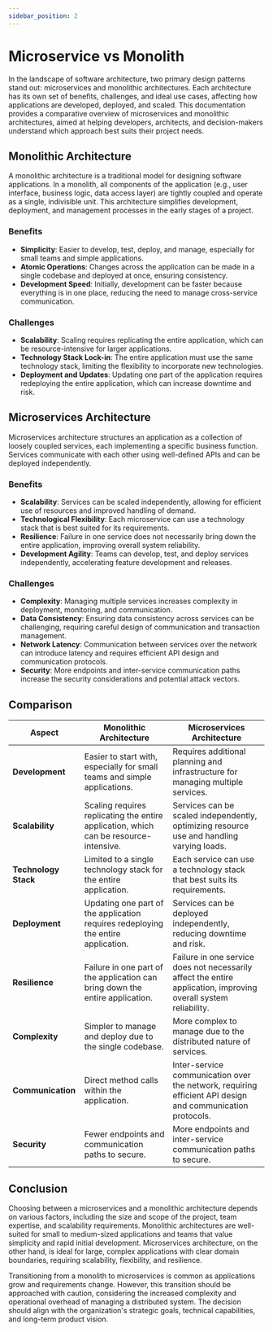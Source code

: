 ```yaml
---
sidebar_position: 2
---
```


# Microservice vs Monolith

In the landscape of software architecture, two primary design patterns stand out: microservices and monolithic architectures. Each architecture has its own set of benefits, challenges, and ideal use cases, affecting how applications are developed, deployed, and scaled. This documentation provides a comparative overview of microservices and monolithic architectures, aimed at helping developers, architects, and decision-makers understand which approach best suits their project needs.

## Monolithic Architecture

A monolithic architecture is a traditional model for designing software applications. In a monolith, all components of the application (e.g., user interface, business logic, data access layer) are tightly coupled and operate as a single, indivisible unit. This architecture simplifies development, deployment, and management processes in the early stages of a project.

### Benefits

- **Simplicity**: Easier to develop, test, deploy, and manage, especially for small teams and simple applications.
- **Atomic Operations**: Changes across the application can be made in a single codebase and deployed at once, ensuring consistency.
- **Development Speed**: Initially, development can be faster because everything is in one place, reducing the need to manage cross-service communication.

### Challenges

- **Scalability**: Scaling requires replicating the entire application, which can be resource-intensive for larger applications.
- **Technology Stack Lock-in**: The entire application must use the same technology stack, limiting the flexibility to incorporate new technologies.
- **Deployment and Updates**: Updating one part of the application requires redeploying the entire application, which can increase downtime and risk.

## Microservices Architecture

Microservices architecture structures an application as a collection of loosely coupled services, each implementing a specific business function. Services communicate with each other using well-defined APIs and can be deployed independently.

### Benefits

- **Scalability**: Services can be scaled independently, allowing for efficient use of resources and improved handling of demand.
- **Technological Flexibility**: Each microservice can use a technology stack that is best suited for its requirements.
- **Resilience**: Failure in one service does not necessarily bring down the entire application, improving overall system reliability.
- **Development Agility**: Teams can develop, test, and deploy services independently, accelerating feature development and releases.

### Challenges

- **Complexity**: Managing multiple services increases complexity in deployment, monitoring, and communication.
- **Data Consistency**: Ensuring data consistency across services can be challenging, requiring careful design of communication and transaction management.
- **Network Latency**: Communication between services over the network can introduce latency and requires efficient API design and communication protocols.
- **Security**: More endpoints and inter-service communication paths increase the security considerations and potential attack vectors.

## Comparison

| Aspect | Monolithic Architecture | Microservices Architecture |
| ------ | ----------------------- | -------------------------- |
| **Development** | Easier to start with, especially for small teams and simple applications. | Requires additional planning and infrastructure for managing multiple services. |
| **Scalability** | Scaling requires replicating the entire application, which can be resource-intensive. | Services can be scaled independently, optimizing resource use and handling varying loads. |
| **Technology Stack** | Limited to a single technology stack for the entire application. | Each service can use a technology stack that best suits its requirements. |
| **Deployment** | Updating one part of the application requires redeploying the entire application. | Services can be deployed independently, reducing downtime and risk. |
| **Resilience** | Failure in one part of the application can bring down the entire application. | Failure in one service does not necessarily affect the entire application, improving overall system reliability. |
| **Complexity** | Simpler to manage and deploy due to the single codebase. | More complex to manage due to the distributed nature of services. |
| **Communication** | Direct method calls within the application. | Inter-service communication over the network, requiring efficient API design and communication protocols. |
| **Security** | Fewer endpoints and communication paths to secure. | More endpoints and inter-service communication paths to secure. |

## Conclusion

Choosing between a microservices and a monolithic architecture depends on various factors, including the size and scope of the project, team expertise, and scalability requirements. Monolithic architectures are well-suited for small to medium-sized applications and teams that value simplicity and rapid initial development. Microservices architecture, on the other hand, is ideal for large, complex applications with clear domain boundaries, requiring scalability, flexibility, and resilience.

Transitioning from a monolith to microservices is common as applications grow and requirements change. However, this transition should be approached with caution, considering the increased complexity and operational overhead of managing a distributed system. The decision should align with the organization's strategic goals, technical capabilities, and long-term product vision.